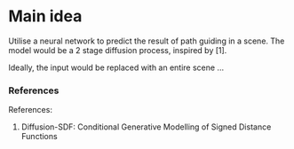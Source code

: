 # Main idea

Utilise a neural network to predict the result of path guiding in a scene. The model would be a 2 stage diffusion process, inspired by [1]. 

Ideally, the input would be replaced with an entire scene ...

### References

References:
1. Diffusion-SDF: Conditional Generative Modelling of Signed Distance Functions
